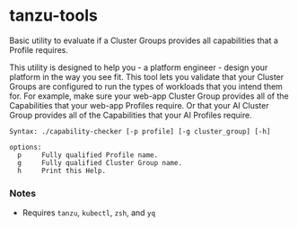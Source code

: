 # tanzu-tools

Basic utility to evaluate if a Cluster Groups provides all capabilities that a Profile requires.

This utility is designed to help you - a platform engineer - design your platform in the way you see fit. This tool lets
you validate that your Cluster Groups are configured to run the types of workloads that you intend them for. For example, make sure
your web-app Cluster Group provides all of the Capabilities that your web-app Profiles require. Or that your AI Cluster Group provides
all of the Capabilities that your AI Profiles require.

```
Syntax: ./capability-checker [-p profile] [-g cluster_group] [-h]

options:
  p     Fully qualified Profile name.
  g     Fully qualified Cluster Group name.
  h     Print this Help.
```

### Notes
* Requires `tanzu`, `kubectl`, `zsh`, and `yq`
